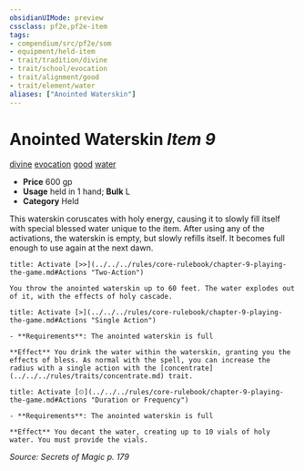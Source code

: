```yaml
---
obsidianUIMode: preview
cssclass: pf2e,pf2e-item
tags:
- compendium/src/pf2e/som
- equipment/held-item
- trait/tradition/divine
- trait/school/evocation
- trait/alignment/good
- trait/element/water
aliases: ["Anointed Waterskin"]
---
```

# Anointed Waterskin *Item 9*  
[divine](divine.md)  [evocation](evocation.md)  [good](good.md)  [water](water.md)  

- **Price** 600 gp
- **Usage** held in 1 hand; **Bulk** L
- **Category** Held

This waterskin coruscates with holy energy, causing it to slowly fill itself with special blessed water unique to the item. After using any of the activations, the waterskin is empty, but slowly refills itself. It becomes full enough to use again at the next dawn.

```ad-embed-ability
title: Activate [>>](../../../rules/core-rulebook/chapter-9-playing-the-game.md#Actions "Two-Action")

You throw the anointed waterskin up to 60 feet. The water explodes out of it, with the effects of holy cascade.
```

```ad-embed-ability
title: Activate [>](../../../rules/core-rulebook/chapter-9-playing-the-game.md#Actions "Single Action")

- **Requirements**: The anointed waterskin is full

**Effect** You drink the water within the waterskin, granting you the effects of bless. As normal with the spell, you can increase the radius with a single action with the [concentrate](../../../rules/traits/concentrate.md) trait.
```

```ad-embed-ability
title: Activate [⏲](../../../rules/core-rulebook/chapter-9-playing-the-game.md#Actions "Duration or Frequency")

- **Requirements**: The anointed waterskin is full

**Effect** You decant the water, creating up to 10 vials of holy water. You must provide the vials.
```

*Source: Secrets of Magic p. 179*
